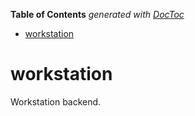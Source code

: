 <!-- START doctoc generated TOC please keep comment here to allow auto update -->
<!-- DON'T EDIT THIS SECTION, INSTEAD RE-RUN doctoc TO UPDATE -->
**Table of Contents**  *generated with [DocToc](https://github.com/thlorenz/doctoc)*

- [workstation](#workstation)

<!-- END doctoc generated TOC please keep comment here to allow auto update -->

# workstation
Workstation backend.
